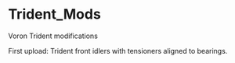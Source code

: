 # Trident_Mods
Voron Trident modifications

First upload: Trident front idlers with tensioners aligned to bearings.
